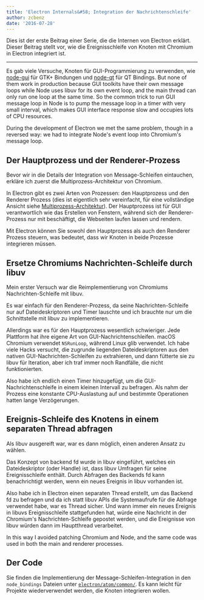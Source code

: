 ```yaml
---
title: 'Electron Internals&#58; Integration der Nachrichtenschleife'
author: zcbenz
date: '2016-07-28'
---
```


Dies ist der erste Beitrag einer Serie, die die Internen von Electron erklärt. Dieser Beitrag stellt vor, wie die Ereignisschleife von Knoten mit Chromium in Electron integriert ist.

---

Es gab viele Versuche, Knoten für GUI-Programmierung zu verwenden, wie [node-gui](https://github.com/zcbenz/node-gui) für GTK+ Bindungen und [node-qt](https://github.com/arturadib/node-qt) für QT Bindings. But none of them work in production because GUI toolkits have their own message loops while Node uses libuv for its own event loop, and the main thread can only run one loop at the same time. So the common trick to run GUI message loop in Node is to pump the message loop in a timer with very small interval, which makes GUI interface response slow and occupies lots of CPU resources.

During the development of Electron we met the same problem, though in a reversed way: we had to integrate Node's event loop into Chromium's message loop.

## Der Hauptprozess und der Renderer-Prozess

Bevor wir in die Details der Integration von Message-Schleifen eintauchen, erkläre ich zuerst die Multiprozess-Architektur von Chromium.

In Electron gibt es zwei Arten von Prozessen: den Hauptprozess und den Renderer Prozess (dies ist eigentlich sehr vereinfacht, für eine vollständige Ansicht siehe [Multiprozess-Architektur](http://dev.chromium.org/developers/design-documents/multi-process-architecture)). Der Hauptprozess ist für GUI verantwortlich wie das Erstellen von Fenstern, während sich der Renderer-Prozess nur mit beschäftigt, die Webseiten laufen lassen und rendern.

Mit Electron können Sie sowohl den Hauptprozess als auch den Renderer Prozess steuern, was bedeutet, dass wir Knoten in beide Prozesse integrieren müssen.

## Ersetze Chromiums Nachrichten-Schleife durch libuv

Mein erster Versuch war die Reimplementierung von Chromiums Nachrichten-Schleife mit libuv.

Es war einfach für den Renderer-Prozess, da seine Nachrichten-Schleife nur auf Dateideskriptoren und Timer lauschte und ich brauchte nur um die Schnittstelle mit libuv zu implementieren.

Allerdings war es für den Hauptprozess wesentlich schwieriger. Jede Plattform hat ihre eigene Art von GUI-Nachrichtenschleifen. macOS Chromium verwendet `NSRunLoop`, während Linux glib verwendet. Ich habe viele Hacks versucht, die zugrunde liegenden Dateideskriptoren aus den nativen GUI-Nachrichten-Schleifen zu extrahieren, und dann fütterte sie zu libuv für Iteration, aber ich traf immer noch Randfälle, die nicht funktionierten.

Also habe ich endlich einen Timer hinzugefügt, um die GUI-Nachrichtenschleife in einem kleinen Intervall zu befragen. Als nahm der Prozess eine konstante CPU-Auslastung auf und bestimmte Operationen hatten lange Verzögerungen.

## Ereignis-Schleife des Knotens in einem separaten Thread abfragen

Als libuv ausgereift war, war es dann möglich, einen anderen Ansatz zu wählen.

Das Konzept von backend fd wurde in libuv eingeführt, welches ein Dateideskriptor (oder Handle) ist, dass libuv Umfragen für seine Ereignisschleife enthält. Durch Abfragen des Backends fd kann benachrichtigt werden, wenn ein neues Ereignis in libuv vorhanden ist.

Also habe ich in Electron einen separaten Thread erstellt, um das Backend fd zu befragen und da ich statt libuv APIs die Systemaufrufe für die Abfrage verwendet habe, war es Thread sicher. Und wann immer ein neues Ereignis in libuvs Ereignisschleife stattgefunden hat, würde eine Nachricht in der Chromium's Nachrichten-Schleife gepostet werden, und die Ereignisse von libuv würden dann im Hauptthread verarbeitet.

In this way I avoided patching Chromium and Node, and the same code was used in both the main and renderer processes.

## Der Code

Sie finden die Implementierung der Message-Schleifen-Integration in den `node_bindings` Dateien unter [`electron/atom/common/`](https://github.com/electron/electron/tree/master/atom/common). Es kann leicht für Projekte wiederverwendet werden, die Knoten integrieren wollen.

